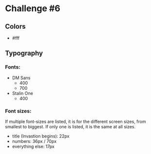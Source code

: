 # Challenge #6

## Colors

- #fff

## Typography

### Fonts: 

- DM Sans
  - 400
  - 700
- Stalin One
  - 400

### Font sizes:

If multiple font-sizes are listed, it is for the different screen sizes, from smallest to biggest. If only one is listed, it is the same at all sizes.

- title (Invastion begins): 22px
- numbers: 36px / 70px
- everything else: 17px
